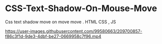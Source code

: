 # CSS-Text-Shadow-On-Mouse-Move
Css text shadow move on move move . HTML CSS , JS


https://user-images.githubusercontent.com/99580663/209700857-f86c3f1d-9de3-4dbf-be27-0669958c7f96.mp4

